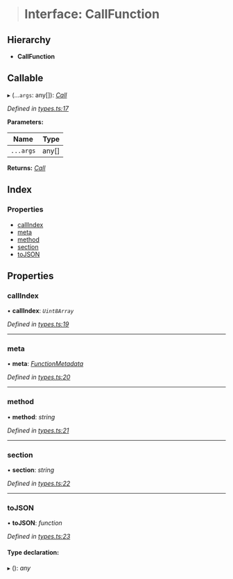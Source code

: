 > # Interface: CallFunction

## Hierarchy

* **CallFunction**

## Callable

▸ (...`args`: any[]): *[Call](../classes/_primitive_generic_call_.call.md)*

*Defined in [types.ts:17](https://github.com/polkadot-js/api/blob/0d68f98/packages/types/src/types.ts#L17)*

**Parameters:**

Name | Type |
------ | ------ |
`...args` | any[] |

**Returns:** *[Call](../classes/_primitive_generic_call_.call.md)*

## Index

### Properties

* [callIndex](_types_.callfunction.md#callindex)
* [meta](_types_.callfunction.md#meta)
* [method](_types_.callfunction.md#method)
* [section](_types_.callfunction.md#section)
* [toJSON](_types_.callfunction.md#tojson)

## Properties

###  callIndex

• **callIndex**: *`Uint8Array`*

*Defined in [types.ts:19](https://github.com/polkadot-js/api/blob/0d68f98/packages/types/src/types.ts#L19)*

___

###  meta

• **meta**: *[FunctionMetadata](../classes/_metadata_v1_calls_.functionmetadata.md)*

*Defined in [types.ts:20](https://github.com/polkadot-js/api/blob/0d68f98/packages/types/src/types.ts#L20)*

___

###  method

• **method**: *string*

*Defined in [types.ts:21](https://github.com/polkadot-js/api/blob/0d68f98/packages/types/src/types.ts#L21)*

___

###  section

• **section**: *string*

*Defined in [types.ts:22](https://github.com/polkadot-js/api/blob/0d68f98/packages/types/src/types.ts#L22)*

___

###  toJSON

• **toJSON**: *function*

*Defined in [types.ts:23](https://github.com/polkadot-js/api/blob/0d68f98/packages/types/src/types.ts#L23)*

#### Type declaration:

▸ (): *any*